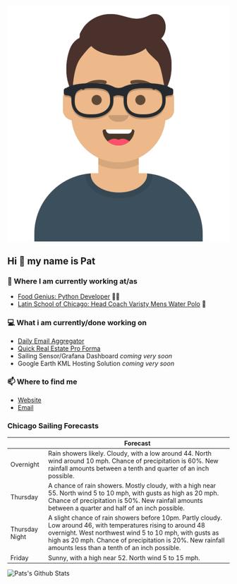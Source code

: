 [![Social banner for p-j-falconer](https://raw.githubusercontent.com/P-J-FALCONER/P-J-FALCONER/master/assets/avataaars.svg)](https://patfalconer.com/)
## Hi :wave: my name is Pat

### 💼 Where I am currently working at/as
- [Food Genius: Python Developer](https://getfoodgenius.com/) 🍔🐍
- [Latin School of Chicago: Head Coach Varisty Mens Water Polo](https://www.latinschool.org/) 🤽


### 💻 What i am currently/done working on
 - [Daily Email Aggregator](https://github.com/P-J-FALCONER/dott_daily_mail)
 - [Quick Real Estate Pro Forma](https://github.com/P-J-FALCONER/henry)
 - Sailing Sensor/Grafana Dashboard *coming very soon*
 - Google Earth KML Hosting Solution *coming very soon*

### 📫 Where to find me
 - [Website](https://patfalconer.com/)
 - [Email](mailto:patrick.j.falconer@gmail.com)


### Chicago Sailing Forecasts
|   | Forecast  |
|---|---|
| Overnight | Rain showers likely. Cloudy, with a low around 44. North wind around 10 mph. Chance of precipitation is 60%. New rainfall amounts between a tenth and quarter of an inch possible. |
| Thursday | A chance of rain showers. Mostly cloudy, with a high near 55. North wind 5 to 10 mph, with gusts as high as 20 mph. Chance of precipitation is 50%. New rainfall amounts between a quarter and half of an inch possible. |
| Thursday Night | A slight chance of rain showers before 10pm. Partly cloudy. Low around 46, with temperatures rising to around 48 overnight. West northwest wind 5 to 10 mph, with gusts as high as 20 mph. Chance of precipitation is 20%. New rainfall amounts less than a tenth of an inch possible. |
| Friday | Sunny, with a high near 52. North wind 5 to 15 mph. |

![Pats's Github Stats](https://github-readme-stats.vercel.app/api?username=p-j-falconer&show_icons=true&theme=radical)
